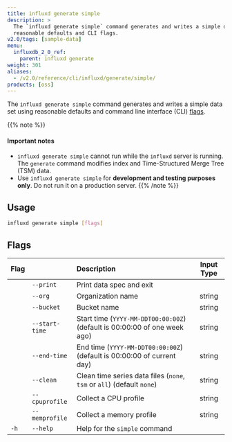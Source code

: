 ```yaml
---
title: influxd generate simple
description: >
  The `influxd generate simple` command generates and writes a simple data set using
  reasonable defaults and CLI flags.
v2.0/tags: [sample-data]
menu:
  influxdb_2_0_ref:
    parent: influxd generate
weight: 301
aliases:
  - /v2.0/reference/cli/influxd/generate/simple/
products: [oss]
---
```


The `influxd generate simple` command generates and writes a simple data set using
reasonable defaults and command line interface (CLI) [flags](#flags).

{{% note %}}
#### Important notes
- `influxd generate simple` cannot run while the `influxd` server is running.
  The `generate` command modifies index and Time-Structured Merge Tree (TSM) data.
- Use `influxd generate simple` for **development and testing purposes only**.
  Do not run it on a production server.
{{% /note %}}

## Usage
```sh
influxd generate simple [flags]
```

## Flags
| Flag |                | Description                                                               | Input Type |
|:---- |:---            |:-----------                                                               |:----------:|
|      | `--print`      | Print data spec and exit                                                  |            |
|      | `--org`        | Organization name                                                         | string     |
|      | `--bucket`     | Bucket name                                                               | string     |
|      | `--start-time` | Start time (`YYYY-MM-DDT00:00:00Z`) (default is 00:00:00 of one week ago) | string     |
|      | `--end-time`   | End time (`YYYY-MM-DDT00:00:00Z`) (default is 00:00:00 of current day)    | string     |
|      | `--clean`      | Clean time series data files (`none`, `tsm` or `all`) (default `none`)    | string     |
|      | `--cpuprofile` | Collect a CPU profile                                                     | string     |
|      | `--memprofile` | Collect a memory profile                                                  | string     |
| `-h` | `--help`       | Help for the `simple` command                                             |            |
